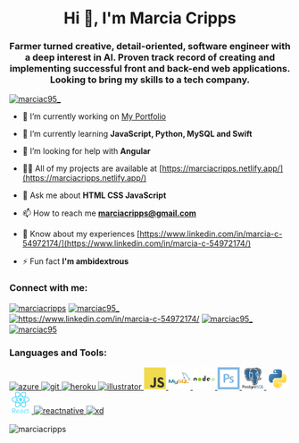 <h1 align="center">Hi 👋, I'm Marcia Cripps</h1>
<h3 align="center">Farmer turned creative, detail-oriented, software engineer with a deep interest in AI. Proven track record of creating and implementing successful front and back-end web applications. Looking to bring my skills to a tech company.</h3>

<p align="left"> <a href="https://twitter.com/marciac95_" target="blank"><img src="https://img.shields.io/twitter/follow/marciac95_?logo=twitter&style=for-the-badge" alt="marciac95_" /></a> </p>

- 🔭 I’m currently working on [My Portfolio](https://marciacripps.netlify.app/)

- 🌱 I’m currently learning **JavaScript, Python, MySQL and Swift**

- 🤝 I’m looking for help with **Angular**

- 👨‍💻 All of my projects are available at [https://marciacripps.netlify.app/](https://marciacripps.netlify.app/)

- 💬 Ask me about **HTML CSS JavaScript**

- 📫 How to reach me **marciacripps@gmail.com**

- 📄 Know about my experiences [https://www.linkedin.com/in/marcia-c-54972174/](https://www.linkedin.com/in/marcia-c-54972174/)

- ⚡ Fun fact **I'm ambidextrous**

<h3 align="left">Connect with me:</h3>
<p align="left">
<a href="https://codepen.io/marciacripps" target="blank"><img align="center" src="https://raw.githubusercontent.com/rahuldkjain/github-profile-readme-generator/master/src/images/icons/Social/codepen.svg" alt="marciacripps" height="30" width="40" /></a>
<a href="https://twitter.com/marciac95_" target="blank"><img align="center" src="https://raw.githubusercontent.com/rahuldkjain/github-profile-readme-generator/master/src/images/icons/Social/twitter.svg" alt="marciac95_" height="30" width="40" /></a>
<a href="https://linkedin.com/in/https://www.linkedin.com/in/marcia-c-54972174/" target="blank"><img align="center" src="https://raw.githubusercontent.com/rahuldkjain/github-profile-readme-generator/master/src/images/icons/Social/linked-in-alt.svg" alt="https://www.linkedin.com/in/marcia-c-54972174/" height="30" width="40" /></a>
<a href="https://instagram.com/marciac95_" target="blank"><img align="center" src="https://raw.githubusercontent.com/rahuldkjain/github-profile-readme-generator/master/src/images/icons/Social/instagram.svg" alt="marciac95_" height="30" width="40" /></a>
<a href="https://www.youtube.com/c/marciac95" target="blank"><img align="center" src="https://raw.githubusercontent.com/rahuldkjain/github-profile-readme-generator/master/src/images/icons/Social/youtube.svg" alt="marciac95" height="30" width="40" /></a>
</p>

<h3 align="left">Languages and Tools:</h3>
<p align="left"> <a href="https://azure.microsoft.com/en-in/" target="_blank" rel="noreferrer"> <img src="https://www.vectorlogo.zone/logos/microsoft_azure/microsoft_azure-icon.svg" alt="azure" width="40" height="40"/> </a> <a href="https://git-scm.com/" target="_blank" rel="noreferrer"> <img src="https://www.vectorlogo.zone/logos/git-scm/git-scm-icon.svg" alt="git" width="40" height="40"/> </a> <a href="https://heroku.com" target="_blank" rel="noreferrer"> <img src="https://www.vectorlogo.zone/logos/heroku/heroku-icon.svg" alt="heroku" width="40" height="40"/> </a> <a href="https://www.adobe.com/in/products/illustrator.html" target="_blank" rel="noreferrer"> <img src="https://www.vectorlogo.zone/logos/adobe_illustrator/adobe_illustrator-icon.svg" alt="illustrator" width="40" height="40"/> </a> <a href="https://developer.mozilla.org/en-US/docs/Web/JavaScript" target="_blank" rel="noreferrer"> <img src="https://raw.githubusercontent.com/devicons/devicon/master/icons/javascript/javascript-original.svg" alt="javascript" width="40" height="40"/> </a> <a href="https://www.mysql.com/" target="_blank" rel="noreferrer"> <img src="https://raw.githubusercontent.com/devicons/devicon/master/icons/mysql/mysql-original-wordmark.svg" alt="mysql" width="40" height="40"/> </a> <a href="https://nodejs.org" target="_blank" rel="noreferrer"> <img src="https://raw.githubusercontent.com/devicons/devicon/master/icons/nodejs/nodejs-original-wordmark.svg" alt="nodejs" width="40" height="40"/> </a> <a href="https://www.photoshop.com/en" target="_blank" rel="noreferrer"> <img src="https://raw.githubusercontent.com/devicons/devicon/master/icons/photoshop/photoshop-line.svg" alt="photoshop" width="40" height="40"/> </a> <a href="https://www.postgresql.org" target="_blank" rel="noreferrer"> <img src="https://raw.githubusercontent.com/devicons/devicon/master/icons/postgresql/postgresql-original-wordmark.svg" alt="postgresql" width="40" height="40"/> </a> <a href="https://www.python.org" target="_blank" rel="noreferrer"> <img src="https://raw.githubusercontent.com/devicons/devicon/master/icons/python/python-original.svg" alt="python" width="40" height="40"/> </a> <a href="https://reactjs.org/" target="_blank" rel="noreferrer"> <img src="https://raw.githubusercontent.com/devicons/devicon/master/icons/react/react-original-wordmark.svg" alt="react" width="40" height="40"/> </a> <a href="https://reactnative.dev/" target="_blank" rel="noreferrer"> <img src="https://reactnative.dev/img/header_logo.svg" alt="reactnative" width="40" height="40"/> </a> <a href="https://www.adobe.com/products/xd.html" target="_blank" rel="noreferrer"> <img src="https://cdn.worldvectorlogo.com/logos/adobe-xd.svg" alt="xd" width="40" height="40"/> </a> </p>

<p><img align="center" src="https://github-readme-stats.vercel.app/api/top-langs?username=marciacripps&show_icons=true&locale=en&layout=compact" alt="marciacripps" /></p>
